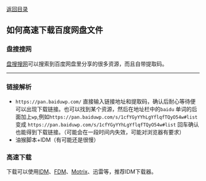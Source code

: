 [返回目录](../../catalogue.md)  
## 如何高速下载百度网盘文件  
### 盘搜搜网  
[盘搜搜网](http://www.pansoso.com/)可以搜索到百度网盘里分享的很多资源，而且自带提取码。  

------

### 链接解析
+ `https://pan.baiduwp.com/` 直接输入链接地址和提取码，确认后耐心等待便可以出现下载链接。也可以找到某个资源，然后在地址栏中的`baidu` 单词的后面加上`wp`,例如`https://pan.baiduwp.com/s/1cfYGyYYhLgYflqfTQyO54w#list` 变成 `https://pan.baiduwp.com/s/1cfYGyYYhLgYflqfTQyO54w#list` 回车确认也能得到下载链接。（可能会在一段时间内失效，可能对浏览器有要求）
+ 油猴脚本+IDM（有可能还是很慢）
  
### 高速下载
下载可以使用[IDM](https://www.internetdownloadmanager.com/)、[FDM](https://www.freedownloadmanager.org/zh/)、[Motrix](https://motrix.app/zh-CN/)、迅雷等，推荐IDM下载器。
